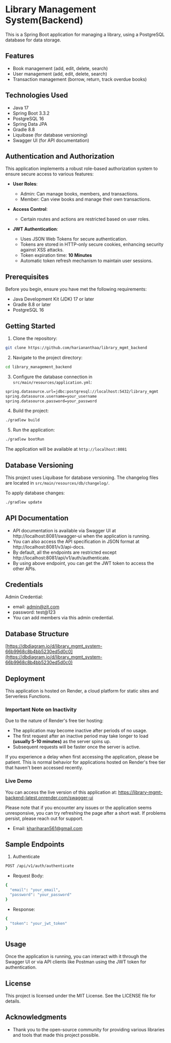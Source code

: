 # Library Management System(Backend)

This is a Spring Boot application for managing a library, using a PostgreSQL database for data storage.

## Features

- Book management (add, edit, delete, search)
- User management (add, edit, delete, search)
- Transaction management (borrow, return, track overdue books)

## Technologies Used

- Java 17
- Spring Boot 3.3.2
- PostgreSQL 16
- Spring Data JPA
- Gradle 8.8
- Liquibase (for database versioning)
- Swagger UI (for API documentation)

## Authentication and Authorization

This application implements a robust role-based authorization system to ensure secure access to various features:

- **User Roles**:

    - Admin: Can manage books, members, and transactions.
    - Member: Can view books and manage their own transactions.

- **Access Control**:

    - Certain routes and actions are restricted based on user roles.

- **JWT Authentication**:

    - Uses JSON Web Tokens for secure authentication.
    - Tokens are stored in HTTP-only secure cookies, enhancing security against XSS attacks.
    - Token expiration time: **10 Minutes**
    - Automatic token refresh mechanism to maintain user sessions.

## Prerequisites

Before you begin, ensure you have met the following requirements:

- Java Development Kit (JDK) 17 or later
- Gradle 8.8 or later
- PostgreSQL 16

## Getting Started

1. Clone the repository:
```bash
git clone https://github.com/hariananthaa/library_mgmt_backend
```
2. Navigate to the project directory:
```bash
cd library_management_backend
```

3. Configure the database connection in `src/main/resources/application.yml`:
```bash
spring.datasource.url=jdbc:postgresql://localhost:5432/library_mgmt
spring.datasource.username=your_username
spring.datasource.password=your_password 
```
4. Build the project:
```bash
./gradlew build
```
5. Run the application:
```bash
./gradlew bootRun 
```
The application will be available at `http://localhost:8081`

## Database Versioning

This project uses Liquibase for database versioning. The changelog files are located in `src/main/resources/db/changelog/`.

To apply database changes:
```bash
./gradlew update
```

## API Documentation

- API documentation is available via Swagger UI at http://localhost:8081/swagger-ui when the application is running.
- You can also access the API specification in JSON format at http://localhost:8081/v3/api-docs.
- By default, all the endpoints are restricted except http://localhost:8081/api/v1/auth/authenticate.
- By using above endpoint, you can get the JWT token to access the other APIs.

## Credentials
Admin Credential:
- email: admin@zit.com
- password: test@123
- You can add members via this admin credential.

## Database Structure
[https://dbdiagram.io/d/library_mgmt_system-66b9968c8b4bb5230ed5d0c0](https://dbdiagram.io/d/library_mgmt_system-66b9968c8b4bb5230ed5d0c0)

## Deployment

This application is hosted on Render, a cloud platform for static sites and Serverless Functions.

### Important Note on Inactivity

Due to the nature of Render's free tier hosting:

- The application may become inactive after periods of no usage.
- The first request after an inactive period may take longer to load **(usually 5-10 minutes)** as the server spins up.
- Subsequent requests will be faster once the server is active.

If you experience a delay when first accessing the application, please be patient. This is normal behavior for applications hosted on Render's free tier that haven't been accessed recently.

### Live Demo

You can access the live version of this application at: https://library-mgmt-backend-latest.onrender.com/swagger-ui

Please note that if you encounter any issues or the application seems unresponsive, you can try refreshing the page after a short wait. If problems persist, please reach out for support.

- Email: khariharan561@gmail.com

## Sample Endpoints
1. Authenticate
```bash
POST /api/v1/auth/authenticate 
```
- Request Body:
```bash
{
  "email": "your_email",
  "password": "your_password"
}
```
- Response:
```bash
{
  "token": "your_jwt_token"
}
```

## Usage
Once the application is running, you can interact with it through the Swagger UI or via API clients like Postman using the JWT token for authentication.

## License
This project is licensed under the MIT License. See the LICENSE file for details.

## Acknowledgments
- Thank you to the open-source community for providing various libraries and tools that made this project possible.


